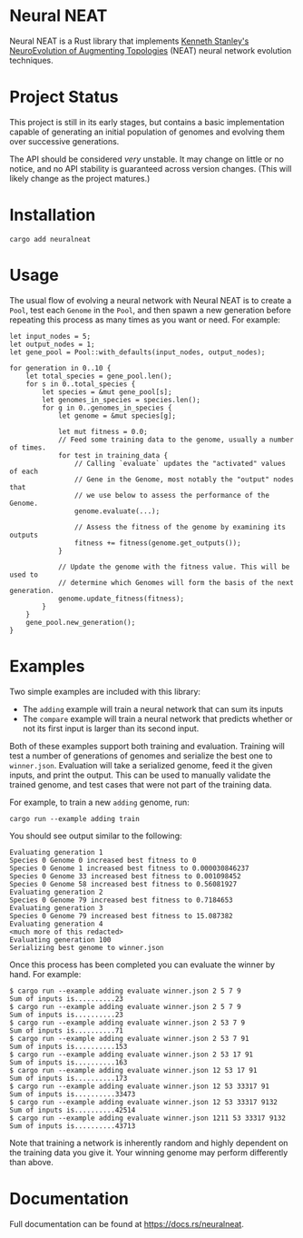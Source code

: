 # Neural NEAT 

Neural NEAT is a Rust library that implements [Kenneth Stanley's NeuroEvolution of Augmenting Topologies](https://nn.cs.utexas.edu/?neat-c) (NEAT) neural network evolution techniques.

# Project Status

This project is still in its early stages, but contains a basic implementation capable of generating an initial population of genomes and evolving them over successive generations.

The API should be considered _very_ unstable. It may change on little or no notice, and no API stability is guaranteed across version changes. (This will likely change as the project matures.)

# Installation

```
cargo add neuralneat
```

# Usage

The usual flow of evolving a neural network with Neural NEAT is to create a `Pool`, test each `Genome` in the `Pool`, and then spawn a new generation before repeating this process as many times as you want or need. For example:

```
let input_nodes = 5;
let output_nodes = 1;
let gene_pool = Pool::with_defaults(input_nodes, output_nodes);

for generation in 0..10 {
    let total_species = gene_pool.len();
    for s in 0..total_species {
        let species = &mut gene_pool[s];
        let genomes_in_species = species.len();
        for g in 0..genomes_in_species {
            let genome = &mut species[g];

            let mut fitness = 0.0;
            // Feed some training data to the genome, usually a number of times.
            for test in training_data {
                // Calling `evaluate` updates the "activated" values of each
                // Gene in the Genome, most notably the "output" nodes that
                // we use below to assess the performance of the Genome.
                genome.evaluate(...);
            
                // Assess the fitness of the genome by examining its outputs
                fitness += fitness(genome.get_outputs());
            }

            // Update the genome with the fitness value. This will be used to
            // determine which Genomes will form the basis of the next generation.
            genome.update_fitness(fitness);
        }
    }
    gene_pool.new_generation();
}
```

# Examples

Two simple examples are included with this library:

* The `adding` example will train a neural network that can sum its inputs
* The `compare` example will train a neural network that predicts whether or not its
  first input is larger than its second input.

Both of these examples support both training and evaluation. Training will test a number of generations of genomes and serialize the best one to `winner.json`. Evaluation will take a serialized genome, feed it the given inputs, and print the output. This can be used to manually validate the trained genome, and test cases that were not part of the training data.

For example, to train a new `adding` genome, run:

```
cargo run --example adding train
```

You should see output similar to the following:

```
Evaluating generation 1
Species 0 Genome 0 increased best fitness to 0
Species 0 Genome 1 increased best fitness to 0.000030846237
Species 0 Genome 33 increased best fitness to 0.001098452
Species 0 Genome 58 increased best fitness to 0.56081927
Evaluating generation 2
Species 0 Genome 79 increased best fitness to 0.7184653
Evaluating generation 3
Species 0 Genome 79 increased best fitness to 15.087382
Evaluating generation 4
<much more of this redacted>
Evaluating generation 100
Serializing best genome to winner.json
```

Once this process has been completed you can evaluate the winner by hand. For example:

```
$ cargo run --example adding evaluate winner.json 2 5 7 9
Sum of inputs is..........23
$ cargo run --example adding evaluate winner.json 2 5 7 9
Sum of inputs is..........23
$ cargo run --example adding evaluate winner.json 2 53 7 9
Sum of inputs is..........71
$ cargo run --example adding evaluate winner.json 2 53 7 91
Sum of inputs is..........153
$ cargo run --example adding evaluate winner.json 2 53 17 91
Sum of inputs is..........163
$ cargo run --example adding evaluate winner.json 12 53 17 91
Sum of inputs is..........173
$ cargo run --example adding evaluate winner.json 12 53 33317 91
Sum of inputs is..........33473
$ cargo run --example adding evaluate winner.json 12 53 33317 9132
Sum of inputs is..........42514
$ cargo run --example adding evaluate winner.json 1211 53 33317 9132
Sum of inputs is..........43713
```

Note that training a network is inherently random and highly dependent on the training data you give it. Your winning genome may perform differently than above.

# Documentation

Full documentation can be found at https://docs.rs/neuralneat.
